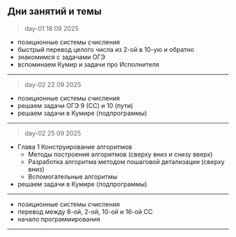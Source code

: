 ## Дни занятий и темы  

> day-01 18 09 2025  

- позиционные системы счисления  
- быстрый перевод целого числа из 2-ой в 10-ую и обратно  
- знакомимся с задачами ОГЭ  
- вспоминаем Кумир и задачи про Исполнителя  

---  

> day-02 22 09 2025  

- позиционные системы счисления  
- решаем задачи ОГЭ 9 (СС) и 10 (пути)  
- решаем задачи в Кумире (подпрограммы)  

---  

> day-02 25 09 2025  

- Глава 1 Конструирование алгоритмов  
  - Методы построения алгоритмов (сверху вниз и снизу вверх)  
  - Разработка алгоритма методом пошаговой детализации (сверху вниз)  
  - Вспомогательные алгоритмы  
- решаем задачи в Кумире (подпрограммы)  

---  

- позиционные системы счисления  
- перевод между 8-ой, 2-ой, 10-ой и 16-ой СС  
- начало программирования  

---  
